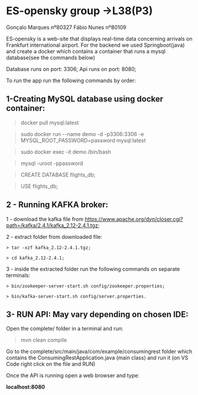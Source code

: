 # ES-opensky group ->L38(P3)

Gonçalo Marques nº80327
Fábio Nunes nº80109

ES-opensky is a web-site that displays real-time data concerning arrivals on Frankfurt international airport. 
For the backend we used Springboot(java) and create a docker which contains a container that runs a mysql database(see the commands below)


Database runs on port: 3306;
Api runs on port: 8080;

To run the app run the following commands by order:


**1-Creating MySQL database using docker container:**
----------------------------------------

  > docker pull mysql:latest

  > sudo docker run --name demo -d -p3306:3306 -e MYSQL_ROOT_PASSWORD=password mysql:latest
  
  > sudo docker exec -it demo /bin/bash
  
  > mysql -uroot -ppassword
  
  > CREATE DATABASE flights_db;
  
  > USE flights_db;


**2 - Running KAFKA broker:**
-----------------------------------------------

  1 - download the kafka file from https://www.apache.org/dyn/closer.cgi?path=/kafka/2.4.1/kafka_2.12-2.4.1.tgz;

  2 - extract folder from downloaded file:
  
    > tar -xzf kafka_2.12-2.4.1.tgz;
  
    > cd kafka_2.12-2.4.1;
      
  3 - inside the extracted folder run the following commands on separate terminals:
  
    > bin/zookeeper-server-start.sh config/zookeeper.properties;

    > bin/kafka-server-start.sh config/server.properties.
  
  

**3- RUN API:**
**May vary depending on chosen IDE:**
-----------------------------------------------
Open the complete/ folder in a terminal and run:

> mvn clean compile


Go to the complete/src/main/java/com/example/consumingrest folder
which contains the ConsumingRestApplication.java (main class) and run it (on VS Code right click on the file and RUN)

Once the API is running open a web browser and type:

**localhost:8080**

